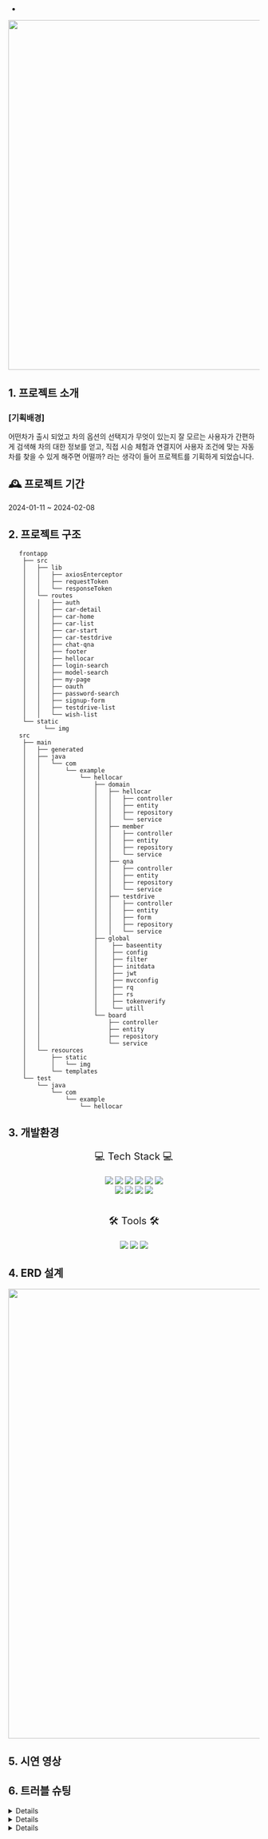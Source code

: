 # 
-
<p align="center"><img width="700" src=""></p>

## 1. 프로젝트 소개
### [기획배경]
어떤차가 출시 되었고 차의 옵션의 선택지가 무엇이 있는지 잘 모르는 사용자가 간편하게 검색해 차의 대한 정보를 얻고, 직접 시승 체험과 연결지어 사용자 조건에 맞는 자동차를 찾을 수 있게 해주면 어떨까? 라는 생각이 들어 프로젝트를 기획하게 되었습니다.
</br>

## 🕰️ 프로젝트 기간
2024-01-11 ~ 2024-02-08
<br>

## 2. 프로젝트 구조
```
   frontapp
    ├── src
    │   ├── lib
    │   │   ├── axiosEnterceptor
    │   │   ├── requestToken
    │   │   └── responseToken
    │   └── routes
    │   │   ├── auth
    │   │   ├── car-detail
    │   │   ├── car-home
    │   │   ├── car-list
    │   │   ├── car-start
    │   │   ├── car-testdrive
    │   │   ├── chat-qna
    │   │   ├── footer
    │   │   ├── hellocar
    │   │   ├── login-search
    │   │   ├── model-search
    │   │   ├── my-page
    │   │   ├── oauth
    │   │   ├── password-search
    │   │   ├── signup-form
    │   │   ├── testdrive-list
    │   │   └── wish-list
    └── static
          └── img
   src
    ├── main
    │   ├── generated
    │   ├── java
    │   │   └── com
    │   │       └── example
    │   │           └── hellocar
    │   │               ├── domain
    │   │               │   ├── hellocar
    │   │               │   │   ├── controller
    │   │               │   │   ├── entity
    │   │               │   │   ├── repository
    │   │               │   │   └── service
    │   │               │   ├── member
    │   │               │   │   ├── controller
    │   │               │   │   ├── entity
    │   │               │   │   ├── repository
    │   │               │   │   └── service
    │   │               │   ├── qna
    │   │               │   │   ├── controller
    │   │               │   │   ├── entity
    │   │               │   │   ├── repository
    │   │               │   │   └── service
    │   │               │   ├── testdrive
    │   │               │   │   ├── controller
    │   │               │   │   ├── entity
    │   │               │   │   ├── form
    │   │               │   │   ├── repository
    │   │               │   │   └── service
    │   │               ├── global
    │   │               │    ├── baseentity
    │   │               │    ├── config
    │   │               │    ├── filter
    │   │               │    ├── initdata
    │   │               │    ├── jwt
    │   │               │    ├── mvcconfig
    │   │               │    ├── rq
    │   │               │    ├── rs
    │   │               │    ├── tokenverify
    │   │               │    └── utill
    │   │               └── board
    │   │                   ├── controller
    │   │                   ├── entity
    │   │                   ├── repository
    │   │                   └── service
    │   └── resources
    │       ├── static
    │       │   └── img
    │       └── templates
    └── test
        └── java
            └── com
                └── example
                    └── hellocar

```
## 3. 개발환경
<div align="center">
<p style="font-size:20px;">💻 Tech Stack 💻</p>
<img src="https://img.shields.io/badge/HTML5-E34F26?style=flat&logo=HTML5&logoColor=white"/>
<img src="https://img.shields.io/badge/Tailwindcss-06B6D4?style=flat&logo=Tailwindcss&logoColor=white"/>
<img src="https://img.shields.io/badge/JavaScript-f7df1e?style=flat&logo=JavaScript&logoColor=white"/>
<img src="https://img.shields.io/badge/Java-007396?style=flat&logo=Java&logoColor=white"/>
<img src="https://img.shields.io/badge/JSON-000000?style=flat-square&logo=json&logoColor=white"/>
<img src="https://img.shields.io/badge/Svelte-FF3E00?style=flat-square&logo=Svelte&logoColor=white"/>
<br/>
<img src="https://img.shields.io/badge/mariadb-003545?style=flat&logo=mariadb&logoColor=white"/>
<img src="https://img.shields.io/badge/MySQL-4479a1?style=flat&logo=mysql&logoColor=white"/> 
<img src="https://img.shields.io/badge/Springboot-6DB33F?style=flat&logo=Springboot&logoColor=white"/>
<img src="https://img.shields.io/badge/Postman-FF6C37?style=flat-square&logo=Postman&logoColor=white"/>
<br/>
<br/>
  
<p style="font-size:20px;">🛠 Tools 🛠</p>
<img src="https://img.shields.io/badge/GitHub-181717?style=flat&logo=GitHub&181717=white"/>
<img src="https://img.shields.io/badge/intellijidea-000000?style=flat&logo=intellijidea&logoColor=white">
<img src="https://img.shields.io/badge/dbeaver-382923?style=flat&logo=dbeaver&logoColor=white">
</div>

## 4. ERD 설계

<p align="center"><img width="900" src="https://github.com/winesProject/wines/assets/133175842/34e4b2cd-c5a7-4591-9a34-5d633dfe5956"></p>


## 5. 시연 영상

## 6. 트러블 슈팅
<details>
<br/>
   
1. 문제 : JWT 토큰 검증을 구현하면서 axios를 이용하는 도중에 localstorege가 정의되지 않는다는 오류가 계속 발생하였다.
2. 원인 : localStorage는 브라우저에서 제공하는 Web Storage API의 일부이며, 서버 쪽에서는 실행 될 수 없는 이유때문이였다. localStorage를 사용하는 코드를 브라우저 환경에서만 실행되도록 분기 처리하였다.
3. 해결 :  if (typeof window !== 'undefined’)이 구문을 통하여 현재 브라우저 및 클라이언트에서 실행되는지 확인해달라는 구문이다. 브라우저에서는 window라는 객체가 존재하지 않는데,  만약 브라우저가 아닌 곳에서 실행하면 undefined구문이 반환된다.
￼
<img width="571" alt="스크린샷 2024-02-06 오후 8 23 41" src="https://github.com/helloCar-2/helloCar/assets/139303810/48ade988-8f8e-47eb-80e6-a9e70ae7be87">

</details>

<details>
<br/>
   
1. 문제 : 소셜 로그인을 진행했는데 인증 처리가 되지 않아, 홈페이지 접속이 되지 않는 문제가 발생했다
2. 원인 : 기존 스프링부트, 스프링 시큐리티로 구현한 소셜로그인은 쿠키값을 이용해서 인증처리를 했었는데 우리 홈페이지는 로컬스토리지를 이용한 토큰으로 로그인한 유저를 검증을 하는게 문제였다
3. 해결 : 카카오 로그인을 진행하면 카카오 서버에서 코드를 발급하는데 이것을 이용해서 다시 카카오 서버로 토큰 요청을 보내면 Access토큰과 Refresh토큰을 발급한다.

발급받은 Access토큰을 access_token이라는 변수에 저장하고, Access 토큰을 이용해 다시 카카오 서버로 유저 정보 요청을 보내면 카카오 서버에서 확인한 후, 해당 유저의 정보를 알려주었는데, 해당 유저의 정보를 우리 백엔드 서버로 보내, 데이터베이스에 해당 회원이 있으면 그 회원을 바탕으로 Access, Refresh 토큰을 발급해서 프론트엔드로 넘겨주어 로컬 스토리지에 저장시키고,

데이터베이스에 해당 회원이 없으면 회원가입을 진행하고, Access, Refresh 토큰을 발급해서 프론트엔드로 넘겨주어 로컬 스토리지에 저장시켰다

![image](https://github.com/helloCar-2/helloCar/assets/144636282/7696277d-e7cb-451b-90cc-903aab896cc6)
![image](https://github.com/helloCar-2/helloCar/assets/144636282/ba3859c1-ba56-4472-8108-1fab90f0969c)

</details>

<details>
   </br>

1. 문제 : 회원탈퇴 시, DB에 저장된 자동차 데이터도 같이 삭제되었다
2. 원인 : 이 문제의 원인은 찜 리스트 테이블을 별도로 관리하지 않아서, cascade = CascadeType.REMOVE를 사용 할 경우, 유저의 Set타입으로 설정된 차량리스트 안의 차의 데이터가 같이 삭제되는 것이었다
3. 해결 : HardDelete가 아닌 SoftDelete를 이용해서 유저정보를 남겨둔 채 그 유저의 이름을 “탈퇴한 유저”로 저장하고, unique로 설정된 유저 아이디를 중복되지 않게 랜덤값을 추가해추후 같은 아이디로 회원가입이 가능하게 해주었다

![image](https://github.com/helloCar-2/helloCar/assets/144636282/38a1c559-05ac-4f75-a2d8-bf774006ccd7)

   
</details>
